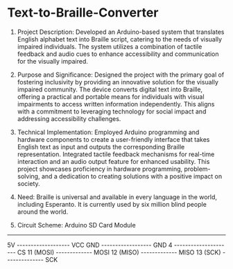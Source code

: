 # Text-to-Braille-Converter

1. Project Description:
   Developed an Arduino-based system that translates English alphabet text into Braille script, catering to the needs of visually impaired individuals. The system utilizes a combination of tactile feedback and audio cues to enhance accessibility and communication for the visually impaired.

2. Purpose and Significance:
   Designed the project with the primary goal of fostering inclusivity by providing an innovative solution for the visually impaired community. The device converts digital text into Braille, offering a practical and portable means for individuals with visual impairments to access written information independently. This aligns with a commitment to leveraging technology for social impact and addressing accessibility challenges.

3. Technical Implementation:
   Employed Arduino programming and hardware components to create a user-friendly interface that takes English text as input and outputs the corresponding Braille representation. Integrated tactile feedback mechanisms for real-time interaction and an audio output feature for enhanced usability. This project showcases proficiency in hardware programming, problem-solving, and a dedication to creating solutions with a positive impact on society.

4. Need:
   Braille is universal and available in every language in the world, including Esperanto. It is currently used by six million blind people around the world.

5. Circuit Scheme:
  Arduino                SD Card Module
  --------               ---------------
  5V ------------------- VCC
  GND ------------------ GND
  4 --------------------- CS
  11 (MOSI) ------------- MOSI
  12 (MISO) ------------- MISO
  13 (SCK) -------------- SCK
